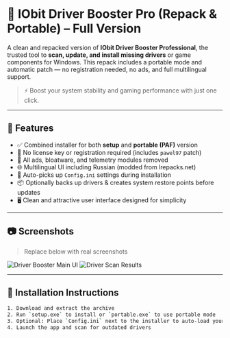 # 🚀 IObit Driver Booster Pro (Repack & Portable) – Full Version

A clean and repacked version of **IObit Driver Booster Professional**, the trusted tool to **scan, update, and install missing drivers** or game components for Windows. This repack includes a portable mode and automatic patch — no registration needed, no ads, and full multilingual support.

> ⚡ Boost your system stability and gaming performance with just one click.

---

## 🧩 Features

- ✅ Combined installer for both **setup** and **portable (PAF)** version
- 🔐 No license key or registration required (includes `pawel97` patch)
- 🧹 All ads, bloatware, and telemetry modules removed
- 🌐 Multilingual UI including Russian (modded from lrepacks.net)
- 🔄 Auto-picks up `Config.ini` settings during installation
- 📦 Optionally backs up drivers & creates system restore points before updates
- 🖥️ Clean and attractive user interface designed for simplicity

---

## 📷 Screenshots

> Replace below with real screenshots

![Driver Booster Main UI](assets/driver-booster-ui.png)
![Driver Scan Results](assets/driver-scan-results.png)

---

## 🧪 Installation Instructions

```bash
1. Download and extract the archive
2. Run `setup.exe` to install or `portable.exe` to use portable mode
3. Optional: Place `Config.ini` next to the installer to auto-load your settings
4. Launch the app and scan for outdated drivers
